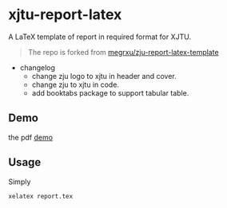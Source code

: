 # xjtu-report-latex

A LaTeX template of report in required format for XJTU.

> The repo is forked from [megrxu/zju-report-latex-template](https://github.com/megrxu/zju-report-latex-template)

- changelog
  - change zju logo to xjtu in header and cover.
  - change zju to xjtu in code.
  - add booktabs package to support tabular table.

## Demo

the pdf [demo](./demo.pdf)

## Usage

Simply

```bash
xelatex report.tex
```